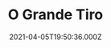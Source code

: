 ---
id: '547fa33c-5711-4870-a891-2dddbbcc272f'
type: 'movie' # Filme, Série, Anime
title: "O Grande Tiro"
synopsis: []
originalTitle: "“大”人物"
date: '2021-04-05T19:50:36.000Z'
update: '2021-04-05T19:50:36.000Z'
releaseDate: '2019-01-10T03:00:00.000Z'
imdb:
  rating: '5.8' # 8.5
  id: '' # tt0470752
duration: '1h 47 Min'
trailer:
  urls: [
    'zoOCdbIlPCE',
  ]
tags: ['1080p']
genre: ['Ação', 'Crime'] #
quality: '' # BluRay, WEB-DL, HDTV, WEB-DL4K, WEB-DLe
format: '' # MKV, MP4, TS
audio: '' # Dublado, Legendado, Dual Audio, Dub & Leg
subtitle: '' # Português, inglês,
size: '' # 4.8 GB
audioQuality: 
videoQuality: 
directors: []
#  - name: 'Lana Wachowski'
#    image: ''
#  - name: 'Lilly Wachowski'
#    image: ''
cast: []
#  - name: 'Keanu Reeves'
#    image: ''
#    characterName: 'Neo'
writers: []
#  - name: ''
#    image: ''
maturityRating:
  age: '' # L , 10, 12, 14, 16, 18
  topics: [''] # Violence, Illegal drugs, Inappropriate Language, Legal Drugs, Sexual Content, Extreme Violence
###########################################
download:
  
  - url: 'magnet:?xt=urn:btih:36D37064B027C7F79A7CEEB4B0F7095ABF90408A&dn=LAPUMiA.Org%20-%20O%20Grande%20Tiro%202019%20%281080p-FULL%29&tr=udp%3a%2f%2ftracker.openbittorrent.com%3a80%2fannounce&tr=udp%3a%2f%2ftracker.opentrackr.org%3a1337%2fannounce'
    resolution: '1080p' # 720p, 1080p, 4K,
    audio: 'Dual Áudio' # Dublado, Legendado, Dual Audio
    size: '' # 4.8 GB
    quality: '' # BluRay, WEB-DL
    format: '' # MKV
images:
  cover: '/assets/movies/o-grande-tiro.jpg'
  background: '/assets/movies/'
---